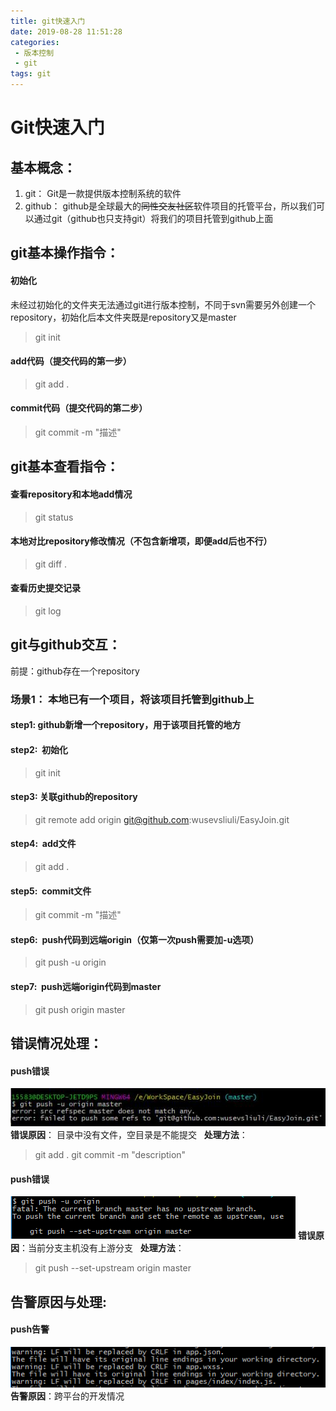 ```yaml
---
title: git快速入门
date: 2019-08-28 11:51:28
categories:
 - 版本控制
 - git
tags: git
---
```


# Git快速入门
## 基本概念：
1. git： Git是一款提供版本控制系统的软件
2. github： github是全球最大的~~同性交友社区~~软件项目的托管平台，所以我们可以通过git（github也只支持git）将我们的项目托管到github上面
## git基本操作指令：
#### 初始化  
未经过初始化的文件夹无法通过git进行版本控制，不同于svn需要另外创建一个repository，初始化后本文件夹既是repository又是master
> git init
#### add代码（提交代码的第一步）
> git add .
#### commit代码（提交代码的第二步）
> git commit -m "描述"


## git基本查看指令：
#### 查看repository和本地add情况
> git status
#### 本地对比repository修改情况（不包含新增项，即便add后也不行）
> git diff .
#### 查看历史提交记录
> git log


## git与github交互：
前提：github存在一个repository
### 场景1： 本地已有一个项目，将该项目托管到github上
#### step1: github新增一个repository，用于该项目托管的地方
#### step2:  初始化
> git init
#### step3: 关联github的repository
> git remote add origin git@github.com:wusevsliuli/EasyJoin.git
#### step4:  add文件
> git add .
#### step5:  commit文件
> git commit -m "描述"
#### step6:  push代码到远端origin（仅第一次push需要加-u选项）
> git push -u origin
#### step7:  push远端origin代码到master
> git push origin master


## 错误情况处理：
#### push错误  
![没有已add的文件](git快速入门/没有已add的文件.png)
**错误原因**： 目录中没有文件，空目录是不能提交  
**处理方法**：
> git add .
> git commit -m "description"
#### push错误  
![没有对应的远程分支](git快速入门/没有对应的远程分支.png)
**错误原因**：当前分支主机没有上游分支  
**处理方法**：
> git push --set-upstream origin master


## 告警原因与处理:
#### push告警  
![跨平台告警](git快速入门/跨平台告警.png)
**告警原因**：跨平台的开发情况

